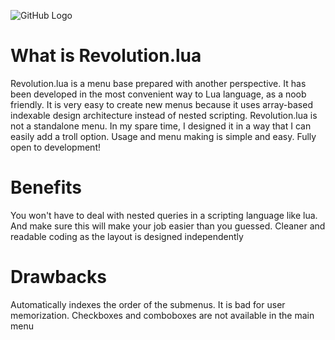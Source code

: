 ![GitHub Logo](https://composer-devil.com/images/revolutionbase.png)

# What is Revolution.lua
Revolution.lua is a menu base prepared with another perspective.
It has been developed in the most convenient way to Lua language, as a noob friendly.
It is very easy to create new menus because it uses array-based indexable design architecture instead of nested scripting.
Revolution.lua is not a standalone menu. In my spare time, I designed it in a way that I can easily add a troll option. Usage and menu making is simple and easy. Fully open to development!


# Benefits
You won't have to deal with nested queries in a scripting language like lua. And make sure this will make your job easier than you guessed.
Cleaner and readable coding as the layout is designed independently

# Drawbacks

Automatically indexes the order of the submenus. It is bad for user memorization.
Checkboxes and comboboxes are not available in the main menu
